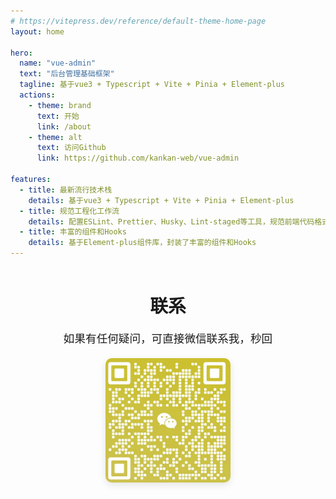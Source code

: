 ```yaml
---
# https://vitepress.dev/reference/default-theme-home-page
layout: home

hero:
  name: "vue-admin"
  text: "后台管理基础框架"
  tagline: 基于vue3 + Typescript + Vite + Pinia + Element-plus
  actions:
    - theme: brand
      text: 开始
      link: /about
    - theme: alt
      text: 访问Github
      link: https://github.com/kankan-web/vue-admin

features:
  - title: 最新流行技术栈
    details: 基于vue3 + Typescript + Vite + Pinia + Element-plus
  - title: 规范工程化工作流
    details: 配置ESLint、Prettier、Husky、Lint-staged等工具，规范前端代码格式
  - title: 丰富的组件和Hooks
    details: 基于Element-plus组件库，封装了丰富的组件和Hooks
---
```


<div class="contact-section">
  <h2>联系</h2>
  <p>如果有任何疑问，可直接微信联系我，秒回</p>
  <div class="qrcode-container">
    <img src="./image/wx.png" alt="微信二维码">
  </div>
</div>

<style>
.contact-section {
  text-align: center;
  margin: 0px auto;
  padding: 20px;
  max-width: 600px;
}

.contact-section h2 {
  font-size: 1.8rem;
  margin-bottom: 20px;
  color: var(--vp-c-brand);
  margin-top: 20px;
}

.contact-section p {
  font-size: 1.1rem;
  margin-bottom: 15px;
  color: var(--vp-c-text-1);
}

.qrcode-container {
  display: flex;
  flex-direction: column;
  align-items: center;
  margin-top: 20px;
}

.qrcode-container img {
  max-width: 200px;
  border-radius: 10px;
  box-shadow: 0 4px 12px rgba(0, 0, 0, 0.1);
  transition: transform 0.3s ease;
}

.qrcode-container img:hover {
  transform: scale(1.05);
}
</style>